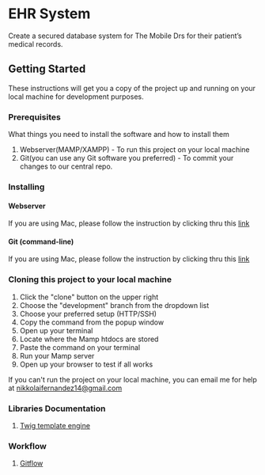 # EHR System

Create a secured database system for The Mobile Drs for their patient’s medical records.

## Getting Started

These instructions will get you a copy of the project up and running on your local machine for development purposes.

### Prerequisites

What things you need to install the software and how to install them

1. Webserver(MAMP/XAMPP) - To run this project on your local machine
2. Git(you can use any Git software you preferred) - To commit your changes to our central repo.

### Installing

#### Webserver

If you are using Mac, please follow the instruction by clicking thru this [link](https://documentation.mamp.info/en/MAMP-Mac/Installation/)

#### Git (command-line)

If you are using Mac, please follow the instruction by clicking thru this [link](https://www.atlassian.com/git/tutorials/install-git)

### Cloning this project to your local machine

1. Click the "clone" button on the upper right
2. Choose the "development" branch from the dropdown list
3. Choose your preferred setup (HTTP/SSH)
4. Copy the command from the popup window
5. Open up your terminal
6. Locate where the Mamp htdocs are stored
7. Paste the command on your terminal
8. Run your Mamp server
9. Open up your browser to test if all works

If you can't run the project on your local machine, you can email me for help at nikkolaifernandez14@gmail.com

### Libraries Documentation

1. [Twig template engine](https://twig.symfony.com/doc/2.x/templates.html)

### Workflow

1. [Gitflow](https://nvie.com/posts/a-successful-git-branching-model/)